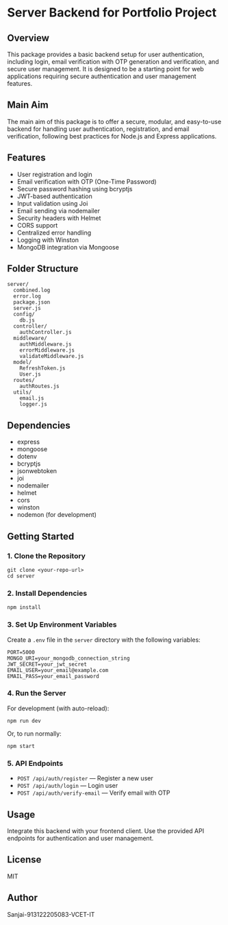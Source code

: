 # Server Backend for Portfolio Project

## Overview

This package provides a basic backend setup for user authentication, including login, email verification with OTP generation and verification, and secure user management. It is designed to be a starting point for web applications requiring secure authentication and user management features.

## Main Aim

The main aim of this package is to offer a secure, modular, and easy-to-use backend for handling user authentication, registration, and email verification, following best practices for Node.js and Express applications.

## Features

- User registration and login
- Email verification with OTP (One-Time Password)
- Secure password hashing using bcryptjs
- JWT-based authentication
- Input validation using Joi
- Email sending via nodemailer
- Security headers with Helmet
- CORS support
- Centralized error handling
- Logging with Winston
- MongoDB integration via Mongoose

## Folder Structure

```
server/
  combined.log
  error.log
  package.json
  server.js
  config/
    db.js
  controller/
    authController.js
  middleware/
    authMiddleware.js
    errorMiddleware.js
    validateMiddleware.js
  model/
    RefreshToken.js
    User.js
  routes/
    authRoutes.js
  utils/
    email.js
    logger.js
```

## Dependencies

- express
- mongoose
- dotenv
- bcryptjs
- jsonwebtoken
- joi
- nodemailer
- helmet
- cors
- winston
- nodemon (for development)

## Getting Started

### 1. Clone the Repository

```
git clone <your-repo-url>
cd server
```

### 2. Install Dependencies

```
npm install
```

### 3. Set Up Environment Variables

Create a `.env` file in the `server` directory with the following variables:

```
PORT=5000
MONGO_URI=your_mongodb_connection_string
JWT_SECRET=your_jwt_secret
EMAIL_USER=your_email@example.com
EMAIL_PASS=your_email_password
```

### 4. Run the Server

For development (with auto-reload):

```
npm run dev
```

Or, to run normally:

```
npm start
```

### 5. API Endpoints

- `POST /api/auth/register` — Register a new user
- `POST /api/auth/login` — Login user
- `POST /api/auth/verify-email` — Verify email with OTP

## Usage

Integrate this backend with your frontend client. Use the provided API endpoints for authentication and user management.

## License

MIT

## Author

Sanjai-913122205083-VCET-IT
